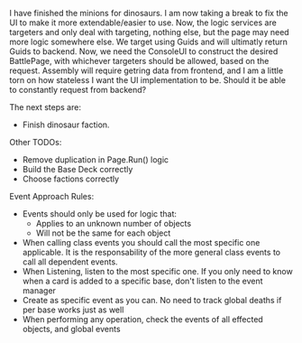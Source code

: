 I have finished the minions for dinosaurs.
I am now taking a break to fix the UI to make it more extendable/easier to use.
Now, the logic services are targeters and only deal with targeting, nothing else, 
but the page may need more logic somewhere else. We target using Guids and will ultimatly return Guids to backend.
Now, we need the ConsoleUI to construct the desired BattlePage, with whichever targeters should be allowed,
based on the request. Assembly will require getring data from frontend, and I am a little torn on
how stateless I want the UI implementation to be. Should it be able to constantly request from backend?

The next steps are:
- Finish dinosaur faction.

Other TODOs:
- Remove duplication in Page.Run() logic
- Build the Base Deck correctly
- Choose factions correctly


Event Approach Rules:
- Events should only be used for logic that:
	- Applies to an unknown number of objects
	- Will not be the same for each object
- When calling class events you should call the most specific one applicable. 
  It is the responsability of the more general class events to call all dependent events.
- When Listening, listen to the most specific one. If you only need to know when a card is added to a specific base, don't listen to the event manager
- Create as specific event as you can. No need to track global deaths if per base works just as well
- When performing any operation, check the events of all effected objects, and global events
  
